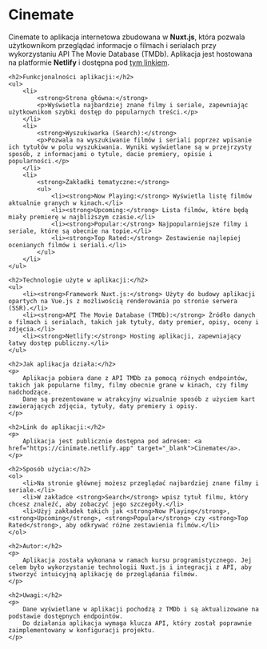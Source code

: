 <!DOCTYPE html>
<html lang="en">
<head>
    <meta charset="UTF-8">
    <meta name="viewport" content="width=device-width, initial-scale=1.0">
    <title>README</title>
</head>
<body>
    <h1>Cinemate</h1>
    <p>
        Cinemate to aplikacja internetowa zbudowana w <strong>Nuxt.js</strong>, która pozwala użytkownikom przeglądać informacje o filmach i serialach przy wykorzystaniu API The Movie Database (TMDb). 
        Aplikacja jest hostowana na platformie <strong>Netlify</strong> i dostępna pod <a href="https://cinimate.netlify.app" target="_blank">tym linkiem</a>.
    </p>

    <h2>Funkcjonalności aplikacji:</h2>
    <ul>
        <li>
            <strong>Strona główna:</strong>
            <p>Wyświetla najbardziej znane filmy i seriale, zapewniając użytkownikom szybki dostęp do popularnych treści.</p>
        </li>
        <li>
            <strong>Wyszukiwarka (Search):</strong>
            <p>Pozwala na wyszukiwanie filmów i seriali poprzez wpisanie ich tytułów w polu wyszukiwania. Wyniki wyświetlane są w przejrzysty sposób, z informacjami o tytule, dacie premiery, opisie i popularności.</p>
        </li>
        <li>
            <strong>Zakładki tematyczne:</strong>
            <ul>
                <li><strong>Now Playing:</strong> Wyświetla listę filmów aktualnie granych w kinach.</li>
                <li><strong>Upcoming:</strong> Lista filmów, które będą miały premierę w najbliższym czasie.</li>
                <li><strong>Popular:</strong> Najpopularniejsze filmy i seriale, które są obecnie na topie.</li>
                <li><strong>Top Rated:</strong> Zestawienie najlepiej ocenianych filmów i seriali.</li>
            </ul>
        </li>
    </ul>

    <h2>Technologie użyte w aplikacji:</h2>
    <ul>
        <li><strong>Framework Nuxt.js:</strong> Użyty do budowy aplikacji opartych na Vue.js z możliwością renderowania po stronie serwera (SSR).</li>
        <li><strong>API The Movie Database (TMDb):</strong> Źródło danych o filmach i serialach, takich jak tytuły, daty premier, opisy, oceny i zdjęcia.</li>
        <li><strong>Netlify:</strong> Hosting aplikacji, zapewniający łatwy dostęp publiczny.</li>
    </ul>

    <h2>Jak aplikacja działa:</h2>
    <p>
        Aplikacja pobiera dane z API TMDb za pomocą różnych endpointów, takich jak popularne filmy, filmy obecnie grane w kinach, czy filmy nadchodzące. 
        Dane są prezentowane w atrakcyjny wizualnie sposób z użyciem kart zawierających zdjęcia, tytuły, daty premiery i opisy.
    </p>

    <h2>Link do aplikacji:</h2>
    <p>
        Aplikacja jest publicznie dostępna pod adresem: <a href="https://cinimate.netlify.app" target="_blank">Cinemate</a>.
    </p>

    <h2>Sposób użycia:</h2>
    <ol>
        <li>Na stronie głównej możesz przeglądać najbardziej znane filmy i seriale.</li>
        <li>W zakładce <strong>Search</strong> wpisz tytuł filmu, który chcesz znaleźć, aby zobaczyć jego szczegóły.</li>
        <li>Użyj zakładek takich jak <strong>Now Playing</strong>, <strong>Upcoming</strong>, <strong>Popular</strong> czy <strong>Top Rated</strong>, aby odkrywać różne zestawienia filmów.</li>
    </ol>

    <h2>Autor:</h2>
    <p>
        Aplikacja została wykonana w ramach kursu programistycznego. Jej celem było wykorzystanie technologii Nuxt.js i integracji z API, aby stworzyć intuicyjną aplikację do przeglądania filmów.
    </p>

    <h2>Uwagi:</h2>
    <p>
        Dane wyświetlane w aplikacji pochodzą z TMDb i są aktualizowane na podstawie dostępnych endpointów. 
        Do działania aplikacja wymaga klucza API, który został poprawnie zaimplementowany w konfiguracji projektu.
    </p>
</body>
</html>
